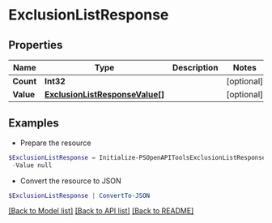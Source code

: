 # ExclusionListResponse
## Properties

Name | Type | Description | Notes
------------ | ------------- | ------------- | -------------
**Count** | **Int32** |  | [optional] 
**Value** | [**ExclusionListResponseValue[]**](ExclusionListResponseValue.md) |  | [optional] 

## Examples

- Prepare the resource
```powershell
$ExclusionListResponse = Initialize-PSOpenAPIToolsExclusionListResponse  -Count null `
 -Value null
```

- Convert the resource to JSON
```powershell
$ExclusionListResponse | ConvertTo-JSON
```

[[Back to Model list]](../README.md#documentation-for-models) [[Back to API list]](../README.md#documentation-for-api-endpoints) [[Back to README]](../README.md)


